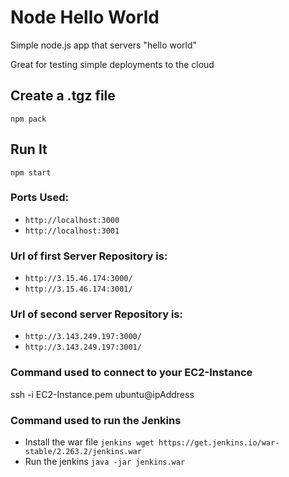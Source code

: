 # Node Hello World

Simple node.js app that servers "hello world"

Great for testing simple deployments to the cloud

## Create a .tgz file

`npm pack`

## Run It

`npm start`

### Ports Used:
* `http://localhost:3000`
* `http://localhost:3001`

### Url of first Server Repository is:
* `http://3.15.46.174:3000/`
* `http://3.15.46.174:3001/`

### Url of second server Repository is:
* `http://3.143.249.197:3000/`
* `http://3.143.249.197:3001/`

### Command used to connect to your EC2-Instance

ssh -i EC2-Instance.pem ubuntu@ipAddress

### Command used to run the Jenkins

* Install the war file `jenkins wget https://get.jenkins.io/war-stable/2.263.2/jenkins.war`
* Run the jenkins `java -jar jenkins.war`


